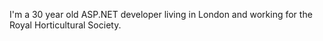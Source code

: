 I'm a 30 year old ASP.NET developer living in London and working for the Royal Horticultural Society.  